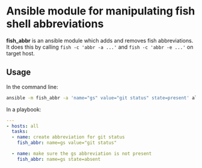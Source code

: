 # Ansible module for manipulating fish shell abbreviations

**fish_abbr** is an ansible module which adds and removes fish abbreviations. It does this by calling `fish -c 'abbr -a ...'` and `fish -c 'abbr -e ...'` on target host.

## Usage

In the command line:
```bash
ansible -m fish_abbr -a 'name="gs" value="git status" state=present' all
```

In a playbook:
```yml
---
- hosts: all
  tasks:
  - name: create abbreviation for git status
    fish_abbr: name=gs value="git status"

  - name: make sure the gs abbreviation is not present
    fish_abbr: name=gs state=absent
```
